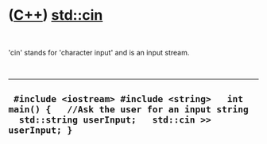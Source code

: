 
 

 

 

 

 

([C++](Cpp.md)) [std::cin](CppCin.md)
=======================================

 

'cin' stands for 'character input' and is an input stream.

 

  --------------------------------------------------------------------------------------------------------------------------------------------------
  ` #include <iostream> #include <string>   int main() {   //Ask the user for an input string   std::string userInput;   std::cin >> userInput; }`
  --------------------------------------------------------------------------------------------------------------------------------------------------

 

 

 

 

 

 

